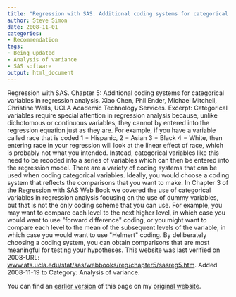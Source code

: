 ```yaml
---
title: "Regression with SAS. Additional coding systems for categorical variables"
author: Steve Simon
date: 2008-11-01
categories:
- Recommendation
tags:
- Being updated
- Analysis of variance
- SAS software
output: html_document
---
```


Regression with SAS. Chapter 5: Additional coding systems for categorical variables in regression analysis. Xiao Chen, Phil Ender, Michael Mitchell, Christine Wells, UCLA Academic Technology Services. Excerpt: Categorical variables require special attention in regression analysis because, unlike dichotomous or continuous variables, they cannot by entered into the regression equation just as they are. For example, if you have a variable called race that is coded 1 = Hispanic, 2 = Asian 3 = Black 4 = White, then entering race in your regression will look at the linear effect of race, which is probably not what you intended. Instead, categorical variables like this need to be recoded into a series of variables which can then be entered into the regression model. There are a variety of coding systems that can be used when coding categorical variables. Ideally, you would choose a coding system that reflects the comparisons that you want to make. In Chapter 3 of the Regression with SAS Web Book we covered the use of categorical variables in regression analysis focusing on the use of dummy variables, but that is not the only coding scheme that you can use. For example, you may want to compare each level to the next higher level, in which case you would want to use "forward difference" coding, or you might want to compare each level to the mean of the subsequent levels of the variable, in which case you would want to use "Helmert" coding. By deliberately choosing a coding system, you can obtain comparisons that are most meaningful for testing your hypotheses. This website was last verified on 2008-URL: www.ats.ucla.edu/stat/sas/webbooks/reg/chapter5/sasreg5.htm. Added 2008-11-19 to  Category: Analysis of variance.

<!---More--->

You can find an [earlier version][sim1] of this page on my [original website][sim2].

[sim1]: http://www.pmean.com/08/Interesting2008.html
[sim2]: http://www.pmean.com/original_site.html
